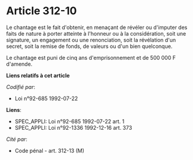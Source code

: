 # Article 312-10

Le chantage est le fait d'obtenir, en menaçant de révéler ou d'imputer des faits de nature à porter atteinte à l'honneur ou à
la considération, soit une signature, un engagement ou une renonciation, soit la révélation d'un secret, soit la remise de
fonds, de valeurs ou d'un bien quelconque.

Le chantage est puni de cinq ans d'emprisonnement et de 500 000 F d'amende.

**Liens relatifs à cet article**

_Codifié par_:

  - Loi n°92-685 1992-07-22

**Liens**:

  - SPEC_APPLI: Loi n°92-685 1992-07-22 art. 1
  - SPEC_APPLI: Loi n°92-1336 1992-12-16 art. 373

_Cité par_:

  - Code pénal - art. 312-13 (M)
